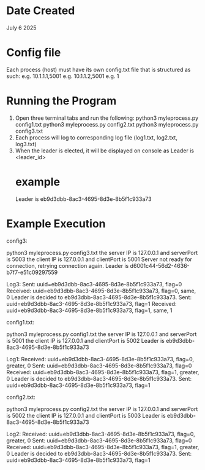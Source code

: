 # Date Created
July 6 2025 

# Config file
Each process (host) must have its own config.txt file that is structured as such: 
<serverIP><serverPort> e.g. 10.1.1.1,5001
<clientIP><clientPort> e.g. 10.1.1.2,5001
<processNumber>        e.g. 1


# Running the Program 
1. Open three terminal tabs and run the following:
    python3 myleprocess.py config1.txt
    python3 myleprocess.py config2.txt
    python3 myleprocess.py config3.txt
2. Each process will log to corresponding log file (log1.txt, log2.txt, log3.txt)
3. When the leader is elected, it will be displayed on console as 
    Leader is <leader_id>
    # example
    Leader is eb9d3dbb-8ac3-4695-8d3e-8b5f1c933a73

# Example Execution 

config3:

python3 myleprocess.py config3.txt
the server IP is  127.0.0.1 and serverPort is  5003
the client IP is  127.0.0.1 and clientPort is  5001
Server not ready for connection, retrying connection again.
Leader is d6001c44-56d2-4636-b7f7-e51c09297559

Log3: 
Sent: uuid=eb9d3dbb-8ac3-4695-8d3e-8b5f1c933a73, flag=0
Received: uuid=eb9d3dbb-8ac3-4695-8d3e-8b5f1c933a73, flag=0, same, 0
Leader is decided to eb9d3dbb-8ac3-4695-8d3e-8b5f1c933a73.
Sent: uuid=eb9d3dbb-8ac3-4695-8d3e-8b5f1c933a73, flag=1
Received: uuid=eb9d3dbb-8ac3-4695-8d3e-8b5f1c933a73, flag=1, same, 1

config1.txt:

python3 myleprocess.py config1.txt
the server IP is  127.0.0.1 and serverPort is  5001
the client IP is  127.0.0.1 and clientPort is  5002
Leader is eb9d3dbb-8ac3-4695-8d3e-8b5f1c933a73

Log1: 
Received: uuid=eb9d3dbb-8ac3-4695-8d3e-8b5f1c933a73, flag=0, greater, 0
Sent: uuid=eb9d3dbb-8ac3-4695-8d3e-8b5f1c933a73, flag=0
Received: uuid=eb9d3dbb-8ac3-4695-8d3e-8b5f1c933a73, flag=1, greater, 0
Leader is decided to eb9d3dbb-8ac3-4695-8d3e-8b5f1c933a73.
Sent: uuid=eb9d3dbb-8ac3-4695-8d3e-8b5f1c933a73, flag=1

config2.txt:

python3 myleprocess.py config2.txt
the server IP is  127.0.0.1 and serverPort is  5002
the client IP is  127.0.0.1 and clientPort is  5003
Leader is eb9d3dbb-8ac3-4695-8d3e-8b5f1c933a73

Log2:
Received: uuid=eb9d3dbb-8ac3-4695-8d3e-8b5f1c933a73, flag=0, greater, 0
Sent: uuid=eb9d3dbb-8ac3-4695-8d3e-8b5f1c933a73, flag=0
Received: uuid=eb9d3dbb-8ac3-4695-8d3e-8b5f1c933a73, flag=1, greater, 0
Leader is decided to eb9d3dbb-8ac3-4695-8d3e-8b5f1c933a73.
Sent: uuid=eb9d3dbb-8ac3-4695-8d3e-8b5f1c933a73, flag=1

